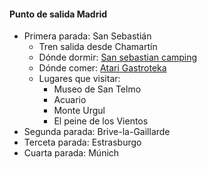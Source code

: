 #### Punto de salida Madrid

- Primera parada: San Sebastián
  - Tren salida desde Chamartín
  - Dónde dormir: [San sebastian camping](https://www.google.es/maps/place/Camping+Bungalows+Igueldo+San+Sebasti%C3%A1n/@43.3052581,-2.0803633,12z/data=!4m10!1m2!2m1!1sSan+sebastian+camping!3m6!1s0x0:0xda10c89d69df4c61!5m1!1s2018-11-25!8m2!3d43.3048034!4d-2.0458388?hl=en)
  - Dónde comer: [Atari Gastroteka](https://www.facebook.com/AtariGastroteka/)
  - Lugares que visitar:
    - Museo de San Telmo
    - Acuario
    - Monte Urgul
    - El peine de los Vientos
- Segunda parada: Brive-la-Gaillarde
- Terceta parada: Estrasburgo
- Cuarta parada: Múnich
